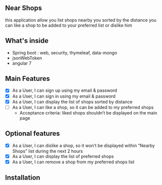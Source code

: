 Near Shops
--------------

this application allow you list shops nearby you sorted by the distance you can like a shop to be added to your preferred list or dislike him 

What's inside
---------------
- Spring boot : web, security, thymeleaf, data-mongo
- jsonWebToken
- angular 7

Main Features
---------------

-[x] As a User, I can sign up using my email & password
-[x] As a User, I can sign in using my email & password
-[x] As a User, I can display the list of shops sorted by distance
-[ ] As a User, I can like a shop, so it can be added to my preferred shops
  - Acceptance criteria: liked shops shouldn’t be displayed on the main page

Optional features
---------------
-[x] As a User, I can dislike a shop, so it won’t be displayed within “Nearby Shops” list during the next 2 hours
-[x] As a User, I can display the list of preferred shops
-[x] As a User, I can remove a shop from my preferred shops list

Installation
-----------------